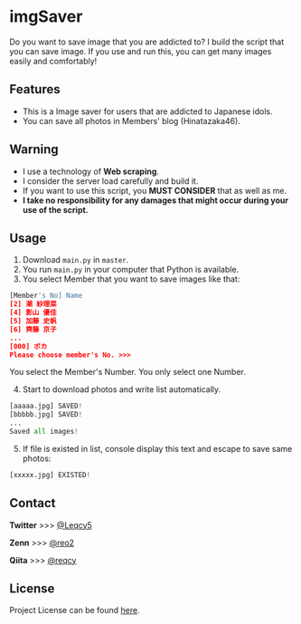 # imgSaver
Do you want to save image that you are addicted to? I build the script that you can save image. If you use and run this, you can get many images easily and comfortably!

## Features
- This is a Image saver for users that are addicted to Japanese idols.
- You can save all photos in Members' blog (Hinatazaka46).

## Warning
- I use a technology of **Web scraping**.
- I consider the server load carefully and build it.
- If you want to use this script, you **MUST CONSIDER** that as well as me.
- **I take no responsibility for any damages that might occur during your use of the script.**

## Usage
1. Download `main.py` in `master`.
2. You run `main.py` in your computer that Python is available.
3. You select Member that you want to save images like that:
```Python
[Member's No] Name
[2] 潮 紗理菜  
[4] 影山 優佳  
[5] 加藤 史帆  
[6] 齊藤 京子  
...
[000] ポカ
Please choose member's No. >>>
```
You select the Member's Number. You only select one Number.

4. Start to download photos and write list automatically.
```Python
[aaaaa.jpg] SAVED!
[bbbbb.jpg] SAVED!
...
Saved all images!
```
5. If file is existed in list, console display this text and escape to save same photos:
```Python
[xxxxx.jpg] EXISTED!
```

## Contact
**Twitter** >>> [@Leqcy5](https://twitter.com/leqcy5?s=21)

**Zenn** >>> [@reo2](https://zenn.dev/reo2)

**Qiita** >>> [@reqcy](https://qiita.com/reqcy)

## License
Project License can be found [here](https://github.com/reixx07/imgSaver/blob/main/LICENSE).
